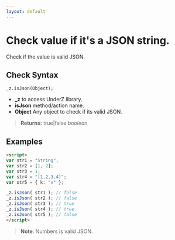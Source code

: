 ```yaml
---
layout: default
---
```

# Check value if it's a JSON string.
Check if the value is valid JSON.


## Check Syntax
`_z.isJson(Object);`

* **_z** to access UnderZ library.
* **isJson** method/action name.
* **Object** Any object to check if its valid JSON.

> **Returns:** true|false _boolean_



## Examples
```html
<script>
var str1 = "String";
var str2 = [1, 2];
var str3 = 1;
var str4 = "[1,2,3,4]";
var str5 = { k: "v" };

_z.isJson( str1 ); // false
_z.isJson( str2 ); // false
_z.isJson( str3 ); // true
_z.isJson( str4 ); // true
_z.isJson( str5 ); // false
</script>
```

> **Note**: Numbers is valid JSON.

